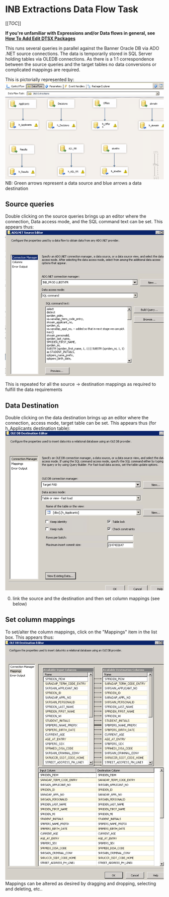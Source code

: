 # INB Extractions Data Flow Task

[[_TOC_]]

**If you're unfamiliar with Expressions and/or Data flows in general, see [How To Add Edit DTSX Packages](/Intro/How-To-Add-Edit-DTSX-Packages)**

This runs several queries in parallel against the Banner Oracle DB via ADO .NET source connections.
The data is temporarily stored in SQL Server holding tables via OLEDB connections. As there
is a 1:1 correspondence between the source queries and the target tables no data conversions
or complicated mappings are required. 

This is pictorially represented by:
 ![INB_Extractions_Data_Flow_Task.PNG](/.attachments/INB_Extractions_Data_Flow_Task-56d4fbc1-6872-4ace-8969-0e445b8ea330.PNG)
NB: Green arrows represent a data source and blue arrows a data destination

## Source queries

Double clicking on the source queries brings up an editor where the connection, Data access mode, and the SQL command
text can be set. This appears thus:
 ![Source _queries.PNG](/.attachments/Source%20_queries-6f663bf7-9c8e-4859-ab29-4daf43fb04f8.PNG)


This is repeated for all the source -> destination mappings as required to fulfill the data requirements

## Data Destination

Double clicking on the data destination brings up an editor where the connection, access mode, target table can be set.
This appears thus (for h_Applicants destination table):
 ![Data_destination.PNG](/.attachments/Data_destination-c2d5aa3a-bd10-4e16-9d9a-507dfa9eda09.PNG)

0. link the source and the destination and then set column mappings (see below)

## Set column mappings

To set/alter the column mappings, click on the "Mappings" item in the list box. This appears thus:
![source_dest_mappings.PNG](/.attachments/source_dest_mappings-29410702-bc68-4fcd-82e6-389f4b467760.PNG)
Mappings can be altered as desired by dragging and dropping, selecting and deleting, etc..

